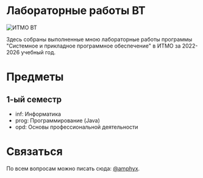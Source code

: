 # Лабораторные работы ВТ

![ИТМО ВТ](https://se.ifmo.ru/o/helios-theme/images/itmo-cs-logo.png)

Здесь собраны выполненные мною лабораторные работы
программы "Системное и прикладное программное обеспечение" в ИТМО
за 2022-2026 учебный год.

# Предметы
## 1-ый семестр
- inf: Информатика
- prog: Программирование (Java)
- opd: Основы профессиональной деятельности

# Связаться
По всем вопросам можно писать сюда: [@amphyx](https://t.me/amphyx).